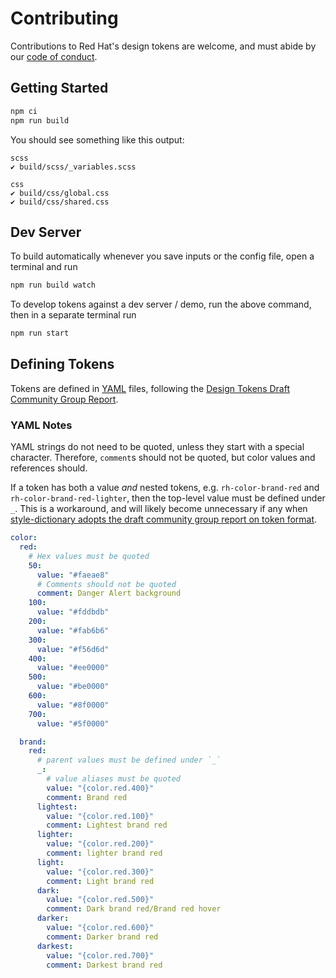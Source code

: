 # Contributing
Contributions to Red Hat's design tokens are welcome, and must abide by our [code of conduct](https://github.com/RedHat-UX/red-hat-design-system/blob/main/CODE_OF_CONDUCT.md).

## Getting Started

```sh
npm ci
npm run build
```

You should see something like this output:
```
scss
✔︎ build/scss/_variables.scss

css
✔︎ build/css/global.css
✔︎ build/css/shared.css
```

## Dev Server

To build automatically whenever you save inputs or the config file, open a terminal and run

```sh
npm run build watch
```

To develop tokens against a dev server / demo, run the above command, then in a separate terminal run

```sh
npm run start
```

## Defining Tokens

Tokens are defined in [YAML](https://yaml.org) files, following the [Design Tokens Draft Community Group Report](https://design-tokens.github.io/community-group/format/).

### YAML Notes
YAML strings do not need to be quoted, unless they start with a special character. Therefore, `comment`s should not be quoted, but color values and references should.

If a token has both a value _and_ nested tokens, e.g. `rh-color-brand-red` and `rh-color-brand-red-lighter`, then the top-level value must be defined under `_`. This is a workaround, and will likely become unnecessary if any when [style-dictionary adopts the draft community group report on token format](https://github.com/amzn/style-dictionary/issues/643#issuecomment-1143493745).

```yaml
color:
  red:
    # Hex values must be quoted
    50:
      value: "#faeae8"
      # Comments should not be quoted
      comment: Danger Alert background
    100:
      value: "#fddbdb"
    200:
      value: "#fab6b6"
    300:
      value: "#f56d6d"
    400:
      value: "#ee0000"
    500:
      value: "#be0000"
    600:
      value: "#8f0000"
    700:
      value: "#5f0000"

  brand:
    red:
      # parent values must be defined under `_`
      _:
        # value aliases must be quoted
        value: "{color.red.400}"
        comment: Brand red
      lightest:
        value: "{color.red.100}"
        comment: Lightest brand red
      lighter:
        value: "{color.red.200}"
        comment: lighter brand red
      light:
        value: "{color.red.300}"
        comment: Light brand red
      dark:
        value: "{color.red.500}"
        comment: Dark brand red/Brand red hover
      darker:
        value: "{color.red.600}"
        comment: Darker brand red
      darkest:
        value: "{color.red.700}"
        comment: Darkest brand red
```
